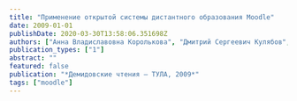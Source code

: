 ```yaml
---
title: "Применение открытой системы дистантного образования Moodle"
date: 2009-01-01
publishDate: 2020-03-30T13:58:06.351698Z
authors: ["Анна Владиславовна Королькова", "Дмитрий Сергеевич Кулябов", "Юрий Юрьевич Сёмкин"]
publication_types: ["1"]
abstract: ""
featured: false
publication: "*Демидовские чтения – ТУЛА, 2009*"
tags: ["moodle"]
---
```



